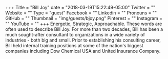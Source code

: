 +++
Title = "Bill Joy"
date = "2018-03-19T15:22:49-05:00"
Twitter = ""
Website = ""
Type = "guest"
Facebook = ""
Linkedin = ""
Pronouns = ""
GitHub = ""
Thumbnail = "img/guests/bjoy.png"
Pinterest = ""
Instagram = ""
YouTube = ""
+++
Energetic, Strategic, Approachable. These words are often used to describe Bill Joy. For more than two decades, Bill has been a much sought-after consultant to organizations in a wide variety of industries - both big and small. Prior to establishing his consulting career, Bill held internal training positions at some of the nation's biggest companies including Dow Chemical USA and United Insurance Company.
